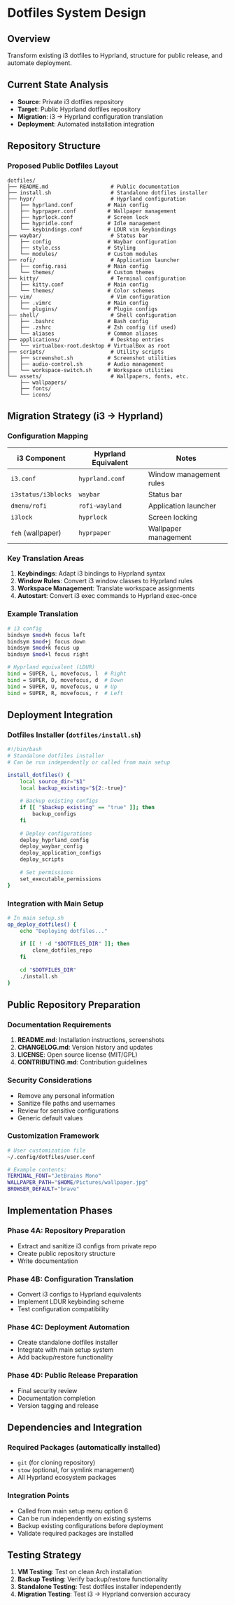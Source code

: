 # Dotfiles System Design

## Overview
Transform existing i3 dotfiles to Hyprland, structure for public release, and automate deployment.

## Current State Analysis
- **Source**: Private i3 dotfiles repository
- **Target**: Public Hyprland dotfiles repository  
- **Migration**: i3 → Hyprland configuration translation
- **Deployment**: Automated installation integration

## Repository Structure

### Proposed Public Dotfiles Layout
```
dotfiles/
├── README.md                    # Public documentation
├── install.sh                   # Standalone dotfiles installer
├── hypr/                        # Hyprland configuration
│   ├── hyprland.conf           # Main config
│   ├── hyprpaper.conf          # Wallpaper management
│   ├── hyprlock.conf           # Screen lock
│   ├── hypridle.conf           # Idle management
│   └── keybindings.conf        # LDUR vim keybindings
├── waybar/                      # Status bar
│   ├── config                  # Waybar configuration
│   ├── style.css               # Styling
│   └── modules/                # Custom modules
├── rofi/                        # Application launcher
│   ├── config.rasi             # Main config
│   └── themes/                 # Custom themes
├── kitty/                       # Terminal configuration
│   ├── kitty.conf              # Main config
│   └── themes/                 # Color schemes
├── vim/                         # Vim configuration
│   ├── .vimrc                  # Main config
│   └── plugins/                # Plugin configs
├── shell/                       # Shell configuration
│   ├── .bashrc                 # Bash config
│   ├── .zshrc                  # Zsh config (if used)
│   └── aliases                 # Common aliases
├── applications/                # Desktop entries
│   └── virtualbox-root.desktop # VirtualBox as root
├── scripts/                     # Utility scripts
│   ├── screenshot.sh           # Screenshot utilities
│   ├── audio-control.sh        # Audio management
│   └── workspace-switch.sh     # Workspace utilities
└── assets/                      # Wallpapers, fonts, etc.
    ├── wallpapers/
    ├── fonts/
    └── icons/
```

## Migration Strategy (i3 → Hyprland)

### Configuration Mapping
| i3 Component | Hyprland Equivalent | Notes |
|--------------|-------------------|-------|
| `i3.conf` | `hyprland.conf` | Window management rules |
| `i3status/i3blocks` | `waybar` | Status bar |
| `dmenu/rofi` | `rofi-wayland` | Application launcher |
| `i3lock` | `hyprlock` | Screen locking |
| `feh` (wallpaper) | `hyprpaper` | Wallpaper management |

### Key Translation Areas
1. **Keybindings**: Adapt i3 bindings to Hyprland syntax
2. **Window Rules**: Convert i3 window classes to Hyprland rules
3. **Workspace Management**: Translate workspace assignments
4. **Autostart**: Convert i3 exec commands to Hyprland exec-once

### Example Translation
```bash
# i3 config
bindsym $mod+h focus left
bindsym $mod+j focus down  
bindsym $mod+k focus up
bindsym $mod+l focus right

# Hyprland equivalent (LDUR)
bind = SUPER, L, movefocus, l  # Right
bind = SUPER, D, movefocus, d  # Down
bind = SUPER, U, movefocus, u  # Up  
bind = SUPER, R, movefocus, r  # Left
```

## Deployment Integration

### Dotfiles Installer (`dotfiles/install.sh`)
```bash
#!/bin/bash
# Standalone dotfiles installer
# Can be run independently or called from main setup

install_dotfiles() {
    local source_dir="$1"
    local backup_existing="${2:-true}"
    
    # Backup existing configs
    if [[ "$backup_existing" == "true" ]]; then
        backup_configs
    fi
    
    # Deploy configurations
    deploy_hyprland_config
    deploy_waybar_config  
    deploy_application_configs
    deploy_scripts
    
    # Set permissions
    set_executable_permissions
}
```

### Integration with Main Setup
```bash
# In main setup.sh
op_deploy_dotfiles() {
    echo "Deploying dotfiles..."
    
    if [[ ! -d "$DOTFILES_DIR" ]]; then
        clone_dotfiles_repo
    fi
    
    cd "$DOTFILES_DIR"
    ./install.sh
}
```

## Public Repository Preparation

### Documentation Requirements
1. **README.md**: Installation instructions, screenshots
2. **CHANGELOG.md**: Version history and updates
3. **LICENSE**: Open source license (MIT/GPL)
4. **CONTRIBUTING.md**: Contribution guidelines

### Security Considerations
- Remove any personal information
- Sanitize file paths and usernames
- Review for sensitive configurations
- Generic default values

### Customization Framework
```bash
# User customization file
~/.config/dotfiles/user.conf

# Example contents:
TERMINAL_FONT="JetBrains Mono"
WALLPAPER_PATH="$HOME/Pictures/wallpaper.jpg"
BROWSER_DEFAULT="brave"
```

## Implementation Phases

### Phase 4A: Repository Preparation
- Extract and sanitize i3 configs from private repo
- Create public repository structure
- Write documentation

### Phase 4B: Configuration Translation  
- Convert i3 configs to Hyprland equivalents
- Implement LDUR keybinding scheme
- Test configuration compatibility

### Phase 4C: Deployment Automation
- Create standalone dotfiles installer
- Integrate with main setup system
- Add backup/restore functionality

### Phase 4D: Public Release Preparation
- Final security review
- Documentation completion
- Version tagging and release

## Dependencies and Integration

### Required Packages (automatically installed)
- `git` (for cloning repository)
- `stow` (optional, for symlink management)
- All Hyprland ecosystem packages

### Integration Points
- Called from main setup menu option 6
- Can be run independently on existing systems
- Backup existing configurations before deployment
- Validate required packages are installed

## Testing Strategy
1. **VM Testing**: Test on clean Arch installation
2. **Backup Testing**: Verify backup/restore functionality  
3. **Standalone Testing**: Test dotfiles installer independently
4. **Migration Testing**: Test i3 → Hyprland conversion accuracy
